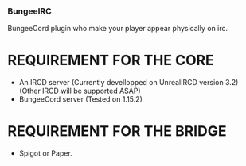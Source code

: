 ### BungeeIRC

BungeeCord plugin who make your player appear physically on irc.

# REQUIREMENT FOR THE CORE
- An IRCD server (Currently devellopped on UnrealIRCD version 3.2) (Other IRCD will be supported ASAP)
- BungeeCord server (Tested on 1.15.2)

# REQUIREMENT FOR THE BRIDGE
- Spigot or Paper.
